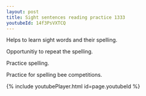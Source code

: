 ```yaml
---
layout: post
title: Sight sentences reading practice 1333
youtubeId: 14f3PsVXTCQ
---
```

 
 
Helps to learn sight words and their spelling.

Opportunitiy to repeat the spelling. 

Practice spelling. 
 
Practice for spelling bee competitions. 
 
{% include youtubePlayer.html id=page.youtubeId %}
 
 
